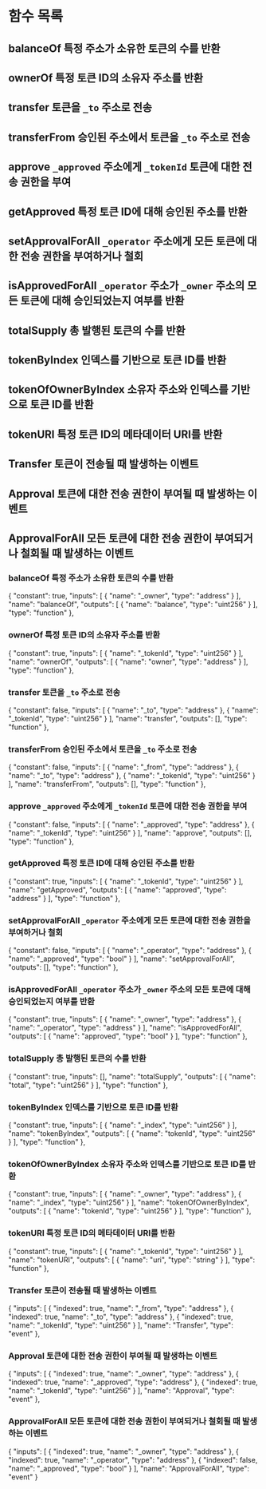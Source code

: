 # 함수 목록
## balanceOf 특정 주소가 소유한 토큰의 수를 반환
## ownerOf 특정 토큰 ID의 소유자 주소를 반환
## transfer 토큰을 `_to` 주소로 전송
## transferFrom 승인된 주소에서 토큰을 `_to` 주소로 전송
## approve `_approved` 주소에게 `_tokenId` 토큰에 대한 전송 권한을 부여
## getApproved 특정 토큰 ID에 대해 승인된 주소를 반환
## setApprovalForAll `_operator` 주소에게 모든 토큰에 대한 전송 권한을 부여하거나 철회
## isApprovedForAll `_operator` 주소가 `_owner` 주소의 모든 토큰에 대해 승인되었는지 여부를 반환
## totalSupply 총 발행된 토큰의 수를 반환
## tokenByIndex 인덱스를 기반으로 토큰 ID를 반환
## tokenOfOwnerByIndex 소유자 주소와 인덱스를 기반으로 토큰 ID를 반환
## tokenURI 특정 토큰 ID의 메타데이터 URI를 반환
## Transfer 토큰이 전송될 때 발생하는 이벤트
## Approval 토큰에 대한 전송 권한이 부여될 때 발생하는 이벤트
## ApprovalForAll 모든 토큰에 대한 전송 권한이 부여되거나 철회될 때 발생하는 이벤트

### balanceOf 특정 주소가 소유한 토큰의 수를 반환
{
"constant": true,
"inputs": [
{
"name": "_owner",
"type": "address"
}
],
"name": "balanceOf",
"outputs": [
{
"name": "balance",
"type": "uint256"
}
],
"type": "function"
},

### ownerOf 특정 토큰 ID의 소유자 주소를 반환
{
"constant": true,
"inputs": [
{
"name": "_tokenId",
"type": "uint256"
}
],
"name": "ownerOf",
"outputs": [
{
"name": "owner",
"type": "address"
}
],
"type": "function"
},

### transfer 토큰을 `_to` 주소로 전송
{
"constant": false,
"inputs": [
{
"name": "_to",
"type": "address"
},
{
"name": "_tokenId",
"type": "uint256"
}
],
"name": "transfer",
"outputs": [],
"type": "function"
},

### transferFrom 승인된 주소에서 토큰을 `_to` 주소로 전송
{
"constant": false,
"inputs": [
{
"name": "_from",
"type": "address"
},
{
"name": "_to",
"type": "address"
},
{
"name": "_tokenId",
"type": "uint256"
}
],
"name": "transferFrom",
"outputs": [],
"type": "function"
},

### approve `_approved` 주소에게 `_tokenId` 토큰에 대한 전송 권한을 부여
{
"constant": false,
"inputs": [
{
"name": "_approved",
"type": "address"
},
{
"name": "_tokenId",
"type": "uint256"
}
],
"name": "approve",
"outputs": [],
"type": "function"
},

### getApproved 특정 토큰 ID에 대해 승인된 주소를 반환
{
"constant": true,
"inputs": [
{
"name": "_tokenId",
"type": "uint256"
}
],
"name": "getApproved",
"outputs": [
{
"name": "approved",
"type": "address"
}
],
"type": "function"
},

### setApprovalForAll `_operator` 주소에게 모든 토큰에 대한 전송 권한을 부여하거나 철회
{
"constant": false,
"inputs": [
{
"name": "_operator",
"type": "address"
},
{
"name": "_approved",
"type": "bool"
}
],
"name": "setApprovalForAll",
"outputs": [],
"type": "function"
},

### isApprovedForAll `_operator` 주소가 `_owner` 주소의 모든 토큰에 대해 승인되었는지 여부를 반환
{
"constant": true,
"inputs": [
{
"name": "_owner",
"type": "address"
},
{
"name": "_operator",
"type": "address"
}
],
"name": "isApprovedForAll",
"outputs": [
{
"name": "approved",
"type": "bool"
}
],
"type": "function"
},

### totalSupply 총 발행된 토큰의 수를 반환
{
"constant": true,
"inputs": [],
"name": "totalSupply",
"outputs": [
{
"name": "total",
"type": "uint256"
}
],
"type": "function"
},

### tokenByIndex 인덱스를 기반으로 토큰 ID를 반환
{
"constant": true,
"inputs": [
{
"name": "_index",
"type": "uint256"
}
],
"name": "tokenByIndex",
"outputs": [
{
"name": "tokenId",
"type": "uint256"
}
],
"type": "function"
},

### tokenOfOwnerByIndex 소유자 주소와 인덱스를 기반으로 토큰 ID를 반환
{
"constant": true,
"inputs": [
{
"name": "_owner",
"type": "address"
},
{
"name": "_index",
"type": "uint256"
}
],
"name": "tokenOfOwnerByIndex",
"outputs": [
{
"name": "tokenId",
"type": "uint256"
}
],
"type": "function"
},

### tokenURI 특정 토큰 ID의 메타데이터 URI를 반환
{
"constant": true,
"inputs": [
{
"name": "_tokenId",
"type": "uint256"
}
],
"name": "tokenURI",
"outputs": [
{
"name": "uri",
"type": "string"
}
],
"type": "function"
},

### Transfer 토큰이 전송될 때 발생하는 이벤트
{
"inputs": [
{
"indexed": true,
"name": "_from",
"type": "address"
},
{
"indexed": true,
"name": "_to",
"type": "address"
},
{
"indexed": true,
"name": "_tokenId",
"type": "uint256"
}
],
"name": "Transfer",
"type": "event"
},

### Approval 토큰에 대한 전송 권한이 부여될 때 발생하는 이벤트
{
"inputs": [
{
"indexed": true,
"name": "_owner",
"type": "address"
},
{
"indexed": true,
"name": "_approved",
"type": "address"
},
{
"indexed": true,
"name": "_tokenId",
"type": "uint256"
}
],
"name": "Approval",
"type": "event"
},

### ApprovalForAll 모든 토큰에 대한 전송 권한이 부여되거나 철회될 때 발생하는 이벤트
{
"inputs": [
{
"indexed": true,
"name": "_owner",
"type": "address"
},
{
"indexed": true,
"name": "_operator",
"type": "address"
},
{
"indexed": false,
"name": "_approved",
"type": "bool"
}
],
"name": "ApprovalForAll",
"type": "event"
}
